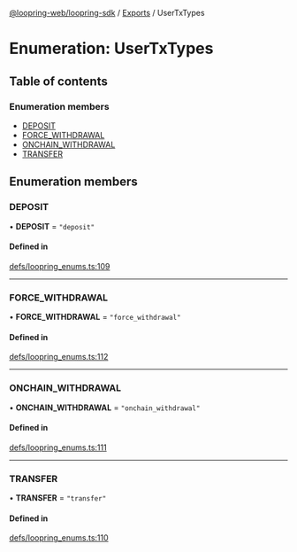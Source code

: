 [@loopring-web/loopring-sdk](../README.md) / [Exports](../modules.md) / UserTxTypes

# Enumeration: UserTxTypes

## Table of contents

### Enumeration members

- [DEPOSIT](UserTxTypes.md#deposit)
- [FORCE\_WITHDRAWAL](UserTxTypes.md#force_withdrawal)
- [ONCHAIN\_WITHDRAWAL](UserTxTypes.md#onchain_withdrawal)
- [TRANSFER](UserTxTypes.md#transfer)

## Enumeration members

### DEPOSIT

• **DEPOSIT** = `"deposit"`

#### Defined in

[defs/loopring_enums.ts:109](https://github.com/Loopring/loopring_sdk/blob/a4b843d/src/defs/loopring_enums.ts#L109)

___

### FORCE\_WITHDRAWAL

• **FORCE\_WITHDRAWAL** = `"force_withdrawal"`

#### Defined in

[defs/loopring_enums.ts:112](https://github.com/Loopring/loopring_sdk/blob/a4b843d/src/defs/loopring_enums.ts#L112)

___

### ONCHAIN\_WITHDRAWAL

• **ONCHAIN\_WITHDRAWAL** = `"onchain_withdrawal"`

#### Defined in

[defs/loopring_enums.ts:111](https://github.com/Loopring/loopring_sdk/blob/a4b843d/src/defs/loopring_enums.ts#L111)

___

### TRANSFER

• **TRANSFER** = `"transfer"`

#### Defined in

[defs/loopring_enums.ts:110](https://github.com/Loopring/loopring_sdk/blob/a4b843d/src/defs/loopring_enums.ts#L110)
